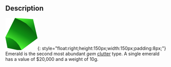 ## Description
![](static/clutter/clutter-emerald.svg "Emerald Image"){: style="float:right;height:150px;width:150px;padding:8px;"}
Emerald is the second most abundant *gem* [clutter](clutter.md "All Clutter Types") type. A single emerald has a value of $20,000 and a weight of 10g.